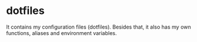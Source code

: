# dotfiles
It contains my configuration files (dotfiles). Besides that, it also has my own functions, aliases and environment variables.
